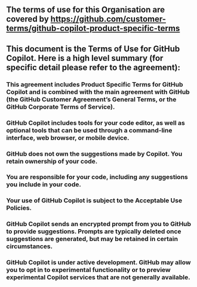 ## The terms of use for this Organisation are covered by https://github.com/customer-terms/github-copilot-product-specific-terms 
## This document is the Terms of Use for GitHub Copilot. Here is a high level summary (for specific detail please refer to the agreement):
### This agreement includes Product Specific Terms for GitHub Copilot and is combined with the main agreement with GitHub (the GitHub Customer Agreement’s General Terms, or the GitHub Corporate Terms of Service).
### GitHub Copilot includes tools for your code editor, as well as optional tools that can be used through a command-line interface, web browser, or mobile device.
### GitHub does not own the suggestions made by Copilot. You retain ownership of your code.
### You are responsible for your code, including any suggestions you include in your code.
### Your use of GitHub Copilot is subject to the Acceptable Use Policies.
### GitHub Copilot sends an encrypted prompt from you to GitHub to provide suggestions. Prompts are typically deleted once suggestions are generated, but may be retained in certain circumstances.
### GitHub Copilot is under active development. GitHub may allow you to opt in to experimental functionality or to preview experimental Copilot services that are not generally available.


